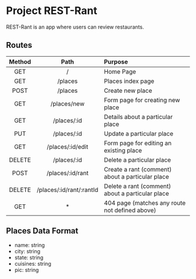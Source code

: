 # Project REST-Rant

REST-Rant is an app where users can review restaurants.

## Routes
|Method|Path|Purpose|
|:---:|:---:|:---|
|GET|/|Home Page|
|GET|/places|Places index page|
|POST|/places|Create new place|
|GET|/places/new|Form page for creating new place|
|GET|/places/:id|Details about a particular place|
|PUT|/places/:id|Update a particular place|
|GET|/places/:id/edit|Form page for editing an existing place|
|DELETE|/places/:id|Delete a particular place|
|POST|/places/:id/rant|Create a rant (comment) about a particular place|
|DELETE|/places/:id/rant/:rantId|Delete a rant (comment) about a particular place|
|GET|*|404 page (matches any route not defined above)|

## Places Data Format
* name: string
* city: string
* state: string
* cuisines: string
* pic: string